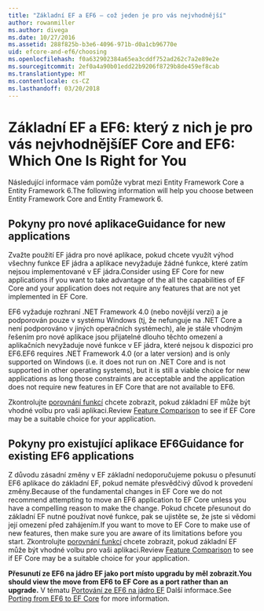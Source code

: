 ```yaml
---
title: "Základní EF a EF6 – což jeden je pro vás nejvhodnější"
author: rowanmiller
ms.author: divega
ms.date: 10/27/2016
ms.assetid: 288f825b-b3e6-4096-971b-d0a1cb96770e
uid: efcore-and-ef6/choosing
ms.openlocfilehash: f0a632902384a65ea3cddf752ad262c7a2e89e2e
ms.sourcegitcommit: 2ef0a4a90b01edd22b9206f8729b8de459ef8cab
ms.translationtype: MT
ms.contentlocale: cs-CZ
ms.lasthandoff: 03/20/2018
---
```

# <a name="ef-core-and-ef6-which-one-is-right-for-you"></a><span data-ttu-id="ad95e-102">Základní EF a EF6: který z nich je pro vás nejvhodnější</span><span class="sxs-lookup"><span data-stu-id="ad95e-102">EF Core and EF6: Which One Is Right for You</span></span>

<span data-ttu-id="ad95e-103">Následující informace vám pomůže vybrat mezi Entity Framework Core a Entity Framework 6.</span><span class="sxs-lookup"><span data-stu-id="ad95e-103">The following information will help you choose between Entity Framework Core and Entity Framework 6.</span></span>

## <a name="guidance-for-new-applications"></a><span data-ttu-id="ad95e-104">Pokyny pro nové aplikace</span><span class="sxs-lookup"><span data-stu-id="ad95e-104">Guidance for new applications</span></span>

<span data-ttu-id="ad95e-105">Zvažte použití EF jádra pro nové aplikace, pokud chcete využít výhod všechny funkce EF jádra a aplikace nevyžaduje žádné funkce, které zatím nejsou implementované v EF jádra.</span><span class="sxs-lookup"><span data-stu-id="ad95e-105">Consider using EF Core for new applications if you want to take advantage of the all the capabilities of EF Core and your application does not require any features that are not yet implemented in EF Core.</span></span>

<span data-ttu-id="ad95e-106">EF6 vyžaduje rozhraní .NET Framework 4.0 (nebo novější verzi) a je podporován pouze v systému Windows (tj, že nefunguje na .NET Core a není podporováno v jiných operačních systémech), ale je stále vhodným řešením pro nové aplikace jsou přijatelné dlouho těchto omezení a aplikačních nevyžaduje nové funkce v EF jádra, které nejsou k dispozici pro EF6.</span><span class="sxs-lookup"><span data-stu-id="ad95e-106">EF6 requires .NET Framework 4.0 (or a later version) and is only supported on Windows (i.e. it does not run on .NET Core and is not supported in other operating systems), but it is still a viable choice for new applications as long those constraints are acceptable and the application does not require new features in EF Core that are not available to EF6.</span></span>

<span data-ttu-id="ad95e-107">Zkontrolujte [porovnání funkcí](features.md) chcete zobrazit, pokud základní EF může být vhodné volbu pro vaši aplikaci.</span><span class="sxs-lookup"><span data-stu-id="ad95e-107">Review [Feature Comparison](features.md) to see if EF Core may be a suitable choice for your application.</span></span>

## <a name="guidance-for-existing-ef6-applications"></a><span data-ttu-id="ad95e-108">Pokyny pro existující aplikace EF6</span><span class="sxs-lookup"><span data-stu-id="ad95e-108">Guidance for existing EF6 applications</span></span>

<span data-ttu-id="ad95e-109">Z důvodu zásadní změny v EF základní nedoporučujeme pokusu o přesunutí EF6 aplikace do základní EF, pokud nemáte přesvědčivý důvod k provedení změny.</span><span class="sxs-lookup"><span data-stu-id="ad95e-109">Because of the fundamental changes in EF Core we do not recommend attempting to move an EF6 application to EF Core unless you have a compelling reason to make the change.</span></span> <span data-ttu-id="ad95e-110">Pokud chcete přesunout do základní EF nutné používat nové funkce, pak se ujistěte se, že jste si vědomi její omezení před zahájením.</span><span class="sxs-lookup"><span data-stu-id="ad95e-110">If you want to move to EF Core to make use of new features, then make sure you are aware of its limitations before you start.</span></span> <span data-ttu-id="ad95e-111">Zkontrolujte [porovnání funkcí](features.md) chcete zobrazit, pokud základní EF může být vhodné volbu pro vaši aplikaci.</span><span class="sxs-lookup"><span data-stu-id="ad95e-111">Review [Feature Comparison](features.md) to see if EF Core may be a suitable choice for your application.</span></span>

<span data-ttu-id="ad95e-112">**Přesunutí ze EF6 na jádro EF jako port místo upgradu by měl zobrazit.**</span><span class="sxs-lookup"><span data-stu-id="ad95e-112">**You should view the move from EF6 to EF Core as a port rather than an upgrade.**</span></span> <span data-ttu-id="ad95e-113">V tématu [Portování ze EF6 na jádro EF](porting/index.md) Další informace.</span><span class="sxs-lookup"><span data-stu-id="ad95e-113">See [Porting from EF6 to EF Core](porting/index.md) for more information.</span></span>
